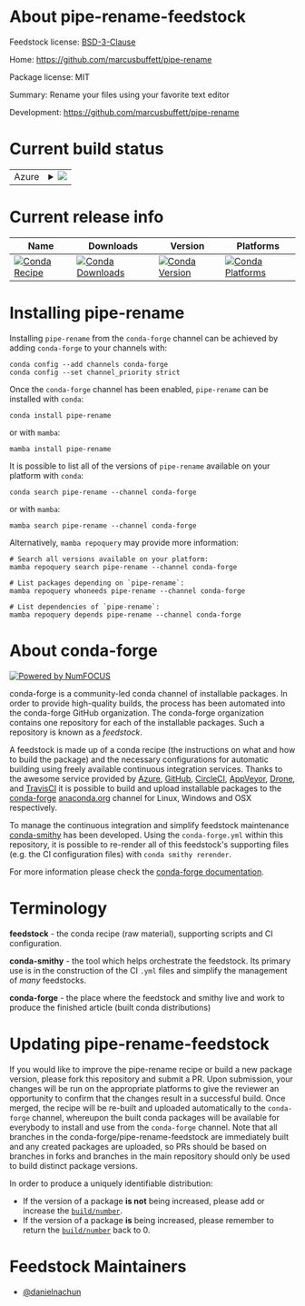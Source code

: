 About pipe-rename-feedstock
===========================

Feedstock license: [BSD-3-Clause](https://github.com/conda-forge/pipe-rename-feedstock/blob/main/LICENSE.txt)

Home: https://github.com/marcusbuffett/pipe-rename

Package license: MIT

Summary: Rename your files using your favorite text editor

Development: https://github.com/marcusbuffett/pipe-rename

Current build status
====================


<table>
    
  <tr>
    <td>Azure</td>
    <td>
      <details>
        <summary>
          <a href="https://dev.azure.com/conda-forge/feedstock-builds/_build/latest?definitionId=23966&branchName=main">
            <img src="https://dev.azure.com/conda-forge/feedstock-builds/_apis/build/status/pipe-rename-feedstock?branchName=main">
          </a>
        </summary>
        <table>
          <thead><tr><th>Variant</th><th>Status</th></tr></thead>
          <tbody><tr>
              <td>linux_64</td>
              <td>
                <a href="https://dev.azure.com/conda-forge/feedstock-builds/_build/latest?definitionId=23966&branchName=main">
                  <img src="https://dev.azure.com/conda-forge/feedstock-builds/_apis/build/status/pipe-rename-feedstock?branchName=main&jobName=linux&configuration=linux%20linux_64_" alt="variant">
                </a>
              </td>
            </tr><tr>
              <td>linux_aarch64</td>
              <td>
                <a href="https://dev.azure.com/conda-forge/feedstock-builds/_build/latest?definitionId=23966&branchName=main">
                  <img src="https://dev.azure.com/conda-forge/feedstock-builds/_apis/build/status/pipe-rename-feedstock?branchName=main&jobName=linux&configuration=linux%20linux_aarch64_" alt="variant">
                </a>
              </td>
            </tr><tr>
              <td>linux_ppc64le</td>
              <td>
                <a href="https://dev.azure.com/conda-forge/feedstock-builds/_build/latest?definitionId=23966&branchName=main">
                  <img src="https://dev.azure.com/conda-forge/feedstock-builds/_apis/build/status/pipe-rename-feedstock?branchName=main&jobName=linux&configuration=linux%20linux_ppc64le_" alt="variant">
                </a>
              </td>
            </tr><tr>
              <td>osx_64</td>
              <td>
                <a href="https://dev.azure.com/conda-forge/feedstock-builds/_build/latest?definitionId=23966&branchName=main">
                  <img src="https://dev.azure.com/conda-forge/feedstock-builds/_apis/build/status/pipe-rename-feedstock?branchName=main&jobName=osx&configuration=osx%20osx_64_" alt="variant">
                </a>
              </td>
            </tr><tr>
              <td>osx_arm64</td>
              <td>
                <a href="https://dev.azure.com/conda-forge/feedstock-builds/_build/latest?definitionId=23966&branchName=main">
                  <img src="https://dev.azure.com/conda-forge/feedstock-builds/_apis/build/status/pipe-rename-feedstock?branchName=main&jobName=osx&configuration=osx%20osx_arm64_" alt="variant">
                </a>
              </td>
            </tr><tr>
              <td>win_64</td>
              <td>
                <a href="https://dev.azure.com/conda-forge/feedstock-builds/_build/latest?definitionId=23966&branchName=main">
                  <img src="https://dev.azure.com/conda-forge/feedstock-builds/_apis/build/status/pipe-rename-feedstock?branchName=main&jobName=win&configuration=win%20win_64_" alt="variant">
                </a>
              </td>
            </tr>
          </tbody>
        </table>
      </details>
    </td>
  </tr>
</table>

Current release info
====================

| Name | Downloads | Version | Platforms |
| --- | --- | --- | --- |
| [![Conda Recipe](https://img.shields.io/badge/recipe-pipe--rename-green.svg)](https://anaconda.org/conda-forge/pipe-rename) | [![Conda Downloads](https://img.shields.io/conda/dn/conda-forge/pipe-rename.svg)](https://anaconda.org/conda-forge/pipe-rename) | [![Conda Version](https://img.shields.io/conda/vn/conda-forge/pipe-rename.svg)](https://anaconda.org/conda-forge/pipe-rename) | [![Conda Platforms](https://img.shields.io/conda/pn/conda-forge/pipe-rename.svg)](https://anaconda.org/conda-forge/pipe-rename) |

Installing pipe-rename
======================

Installing `pipe-rename` from the `conda-forge` channel can be achieved by adding `conda-forge` to your channels with:

```
conda config --add channels conda-forge
conda config --set channel_priority strict
```

Once the `conda-forge` channel has been enabled, `pipe-rename` can be installed with `conda`:

```
conda install pipe-rename
```

or with `mamba`:

```
mamba install pipe-rename
```

It is possible to list all of the versions of `pipe-rename` available on your platform with `conda`:

```
conda search pipe-rename --channel conda-forge
```

or with `mamba`:

```
mamba search pipe-rename --channel conda-forge
```

Alternatively, `mamba repoquery` may provide more information:

```
# Search all versions available on your platform:
mamba repoquery search pipe-rename --channel conda-forge

# List packages depending on `pipe-rename`:
mamba repoquery whoneeds pipe-rename --channel conda-forge

# List dependencies of `pipe-rename`:
mamba repoquery depends pipe-rename --channel conda-forge
```


About conda-forge
=================

[![Powered by
NumFOCUS](https://img.shields.io/badge/powered%20by-NumFOCUS-orange.svg?style=flat&colorA=E1523D&colorB=007D8A)](https://numfocus.org)

conda-forge is a community-led conda channel of installable packages.
In order to provide high-quality builds, the process has been automated into the
conda-forge GitHub organization. The conda-forge organization contains one repository
for each of the installable packages. Such a repository is known as a *feedstock*.

A feedstock is made up of a conda recipe (the instructions on what and how to build
the package) and the necessary configurations for automatic building using freely
available continuous integration services. Thanks to the awesome service provided by
[Azure](https://azure.microsoft.com/en-us/services/devops/), [GitHub](https://github.com/),
[CircleCI](https://circleci.com/), [AppVeyor](https://www.appveyor.com/),
[Drone](https://cloud.drone.io/welcome), and [TravisCI](https://travis-ci.com/)
it is possible to build and upload installable packages to the
[conda-forge](https://anaconda.org/conda-forge) [anaconda.org](https://anaconda.org/)
channel for Linux, Windows and OSX respectively.

To manage the continuous integration and simplify feedstock maintenance
[conda-smithy](https://github.com/conda-forge/conda-smithy) has been developed.
Using the ``conda-forge.yml`` within this repository, it is possible to re-render all of
this feedstock's supporting files (e.g. the CI configuration files) with ``conda smithy rerender``.

For more information please check the [conda-forge documentation](https://conda-forge.org/docs/).

Terminology
===========

**feedstock** - the conda recipe (raw material), supporting scripts and CI configuration.

**conda-smithy** - the tool which helps orchestrate the feedstock.
                   Its primary use is in the construction of the CI ``.yml`` files
                   and simplify the management of *many* feedstocks.

**conda-forge** - the place where the feedstock and smithy live and work to
                  produce the finished article (built conda distributions)


Updating pipe-rename-feedstock
==============================

If you would like to improve the pipe-rename recipe or build a new
package version, please fork this repository and submit a PR. Upon submission,
your changes will be run on the appropriate platforms to give the reviewer an
opportunity to confirm that the changes result in a successful build. Once
merged, the recipe will be re-built and uploaded automatically to the
`conda-forge` channel, whereupon the built conda packages will be available for
everybody to install and use from the `conda-forge` channel.
Note that all branches in the conda-forge/pipe-rename-feedstock are
immediately built and any created packages are uploaded, so PRs should be based
on branches in forks and branches in the main repository should only be used to
build distinct package versions.

In order to produce a uniquely identifiable distribution:
 * If the version of a package **is not** being increased, please add or increase
   the [``build/number``](https://docs.conda.io/projects/conda-build/en/latest/resources/define-metadata.html#build-number-and-string).
 * If the version of a package **is** being increased, please remember to return
   the [``build/number``](https://docs.conda.io/projects/conda-build/en/latest/resources/define-metadata.html#build-number-and-string)
   back to 0.

Feedstock Maintainers
=====================

* [@danielnachun](https://github.com/danielnachun/)

